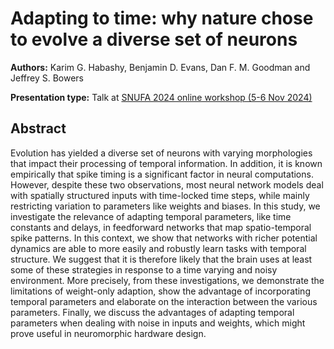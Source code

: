 # Adapting to time: why nature chose to evolve a diverse set of neurons

**Authors:** Karim G. Habashy, Benjamin D. Evans, Dan F. M. Goodman and Jeffrey S. Bowers
                           


**Presentation type:** Talk at [SNUFA 2024 online workshop (5-6 Nov 2024)](https://snufa.net/2024)

## Abstract

Evolution has yielded a diverse set of neurons with varying morphologies that impact their processing of temporal information. In addition, it is known empirically that spike timing is a significant factor in neural computations. However, despite these two observations, most neural network models deal with spatially structured inputs with time-locked time steps, while mainly restricting variation to parameters like weights and biases. In this study, we investigate the relevance of adapting temporal parameters, like time constants and delays, in feedforward networks that map spatio-temporal spike patterns. In this context, we show that networks with richer potential dynamics are able to more easily and robustly learn tasks with temporal structure. We suggest that it is therefore likely that the brain uses at least some of these strategies in response to a time varying and noisy environment. More precisely, from these investigations, we demonstrate the limitations of weight-only adaption, show the advantage of incorporating temporal parameters and elaborate on the interaction between the various parameters. Finally, we discuss the advantages of adapting temporal parameters when dealing with noise in inputs and weights, which might prove useful in neuromorphic hardware design.
